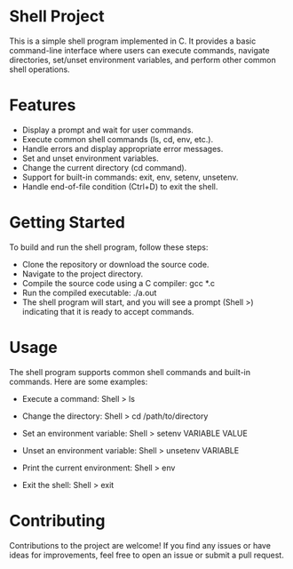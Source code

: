 # Shell Project
This is a simple shell program implemented in C. It provides a basic command-line interface where users can execute commands, navigate directories, set/unset environment variables, and perform other common shell operations.

# Features
* Display a prompt and wait for user commands.
* Execute common shell commands (ls, cd, env, etc.).
* Handle errors and display appropriate error messages.
* Set and unset environment variables.
* Change the current directory (cd command).
* Support for built-in commands: exit, env, setenv, unsetenv.
* Handle end-of-file condition (Ctrl+D) to exit the shell.
# Getting Started
To build and run the shell program, follow these steps:

* Clone the repository or download the source code.
* Navigate to the project directory.
* Compile the source code using a C compiler:
  gcc *.c
* Run the compiled executable:
  ./a.out
* The shell program will start, and you will see a prompt (Shell >) indicating that it is ready to accept commands.

# Usage
The shell program supports common shell commands and built-in commands. Here are some examples:

* Execute a command:
 Shell > ls

* Change the directory:
  Shell > cd /path/to/directory

* Set an environment variable:
 Shell > setenv VARIABLE VALUE

* Unset an environment variable:
  Shell > unsetenv VARIABLE

* Print the current environment:
  Shell > env
* Exit the shell:
  Shell > exit

# Contributing
Contributions to the project are welcome! If you find any issues or have ideas for improvements, feel free to open an issue or submit a pull request.

